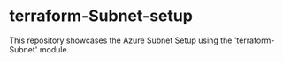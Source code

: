 # terraform-Subnet-setup
This repository showcases the Azure Subnet Setup using the 'terraform-Subnet' module.
